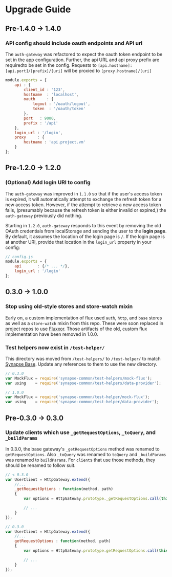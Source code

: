 Upgrade Guide
=============

Pre-1.4.0 -> 1.4.0
------------------
### API config should include oauth endpoints and API url

The `auth-gateway` was refactored to expect the oauth token endpoint to be set in the app configuration. Further, the api URL and api proxy prefix are requiredto be set in the config. Requests to `[api.hostname]:[api.port]/[prefix]/[uri]` will be proxied to `[proxy.hostname]/[uri]`

```JavaScript
module.exports = {
    api : {
        client_id : '123',
        hostname  : 'localhost',
        oauth     : {
            logout : '/oauth/logout',
            token  : '/oauth/token'
        },
        port   : 9000,
        prefix : '/api'
    },
    login_url : '/login',
    proxy     : {
        hostname : 'api.project.vm'
    }
};
```

Pre-1.2.0 -> 1.2.0
------------------

### (Optional) Add login URI to config

The `auth-gateway` was improved in `1.1.0` so that if the user's access token is expired, it will automatically attempt to exchange the refresh token for a new access token. However, if the attempt to retrieve a new access token fails, (presumably because the refresh token is either invalid or expired,) the `auth-gateway` previously did nothing.

Starting in `1.2.0`, `auth-gateway` responds to this event by removing the old OAuth credentials from localStorage and sending the user to the **login page**. By default, it assumes the location of the login page is `/`. If the login page is at another URI, provide that location in the `login_url` property in your config:

```JavaScript
// config.js
module.exports = {
    api       : {/* ... */},
    login_url : '/login'
};
```

0.3.0 -> 1.0.0
------------------

### Stop using old-style stores and store-watch mixin

Early on, a custom implementation of flux used `auth`, `http`, and `base` stores as well as a `store-watch` mixin from this repo. These were soon replaced in project repos to use [Fluxxor](https://github.com/BinaryMuse/fluxxor). Those artifacts of the old, custom flux implementation have been removed in 1.0.0.

### Test helpers now exist in `/test-helper/`

This directory was moved from `/test-helpers/` to `/test-helper/` to match [Synapse Base](https://github.com/synapsestudios/synapse-base). Update any references to them to use the new directory.

```js
// 0.3.0
var MockFlux = require('synapse-common/test-helpers/mock-flux');
var using    = require('synapse-common/test-helpers/data-provider');

// 1.0.0
var MockFlux = require('synapse-common/test-helper/mock-flux');
var using    = require('synapse-common/test-helper/data-provider');
```

Pre-0.3.0 -> 0.3.0
------------------

### Update clients which use `_getRequestOptions`, `_toQuery`, and `_buildParams`

In 0.3.0, the base gateway's `_getRequestOptions` method was renamed to `getRequestOptions`. Also `_toQuery` was renamed to `toQuery` and `_buildParams` was renamed to `buildParams`. For `client`s that use those methods, they should be renamed to follow suit.

```js
// < 0.3.0
var UserClient = HttpGateway.extend({
    //...
    _getRequestOptions : function(method, path)
    {
        var options = HttpGateway.prototype._getRequestOptions.call(this, method, path);

        // ...
    }
});

// 0.3.0
var UserClient = HttpGateway.extend({
    //...
    getRequestOptions : function(method, path)
    {
        var options = HttpGateway.prototype.getRequestOptions.call(this, method, path);

        // ...
    }
});
```
